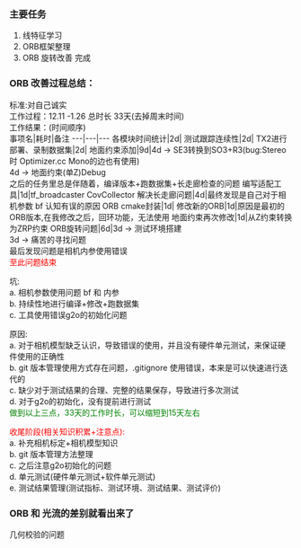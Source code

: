 <!--
 * @Author: Liu Weilong
 * @Date: 2021-01-26 07:49:42
 * @LastEditors: Liu Weilong 
 * @LastEditTime: 2021-01-29 16:42:35
 * @Description: 
-->
### 主要任务
1. 线特征学习
2. ORB框架整理
3. ORB 旋转改善 完成
   




### ORB 改善过程总结：<br>
标准:对自己诚实<br>
工作过程：12.11 -1.26 总时长 33天(去掉周末时间)<br>
工作结果：(时间顺序)<br>
事项名|耗时|备注
---|---|---
各模块时间统计|2d|
测试跟踪连续性|2d|
TX2进行部署、录制数据集|2d|
地面约束添加|9d|4d -> SE3转换到SO3+R3(bug:Stereo时 Optimizer.cc Mono的边也有使用)<br>4d -> 地面约束(单Z)Debug<br> 之后的任务里总是伴随着，编译版本+跑数据集+长走廊检查的问题
编写适配工具|1d|tf_broadcaster CovCollector
解决长走廊问题|4d|最终发现是自己对于相机参数 bf 认知有误的原因
ORB cmake封装|1d|
修改新的ORB|1d|原因是最初的ORB版本,在我修改之后，回环功能，无法使用
地面约束再次修改|1d|从Z约束转换为ZRP约束
ORB旋转问题|6d|3d -> 测试环境搭建<br> 3d -> 痛苦的寻找问题<br>最后发现问题是相机内参使用错误<br><font color="Red">至此问题结束</font>

坑:<br>
a. 相机参数使用问题 bf 和 内参<br>
b. 持续性地进行编译+修改+跑数据集<br>
c. 工具使用错误g2o的初始化问题<br>

原因:<br>
a. 对于相机模型缺乏认识，导致错误的使用，并且没有硬件单元测试，来保证硬件使用的正确性<br>
b. git 版本管理使用方式存在问题，.gitignore 使用错误，本来是可以快速进行迭代的<br>
c. 缺少对于测试结果的合理、完整的结果保存，导致进行多次测试<br>
d. 对于g2o的初始化，没有提前进行测试<br>
<font color="Green">做到以上三点，33天的工作时长，可以缩短到15天左右</font>

<font color="Red">收尾阶段(相关知识积累+注意点):</font><br>
a. 补充相机标定+相机模型知识<br>
b. git 版本管理方法整理<br>
c. 之后注意g2o初始化的问题<br>
d. 单元测试(硬件单元测试+软件单元测试)<br>
e. 测试结果管理(测试指标、测试环境、测试结果、测试评价)<br>

### ORB 和 光流的差别就看出来了
几何校验的问题